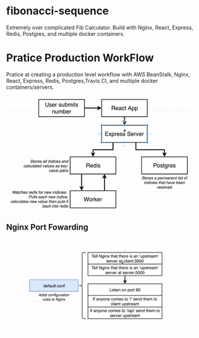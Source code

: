 # fibonacci-sequence
Extremely over complicated Fib Calculator.  Build with Nginx, React, Express, Redis, Postgres, and multiple docker containers.


# Pratice Production WorkFlow 

  Pratice at creating a production level workflow with AWS BeanStalk, Nginx, React, Express, Redis, Postgres,Travis CI, and     multiple docker containers/servers. 


![diagram](/diagrams/desktop.png)

## Nginx Port Fowarding 


![diagram](/diagrams/nginx.png)
